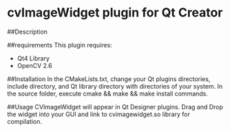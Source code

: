 # cvImageWidget plugin for Qt Creator
##Description

##requirements
This plugin requires:
- Qt4 Library
- OpenCV 2.6

##Installation
In the CMakeLists.txt, change your Qt plugins directories, include directory, and Qt library directory with directories of your system. In the source folder, execute cmake && make && make install commands.

##Usage
CVImageWidget will appear in Qt Designer plugins. Drag and Drop the widget into your GUI and link to cvimagewidget.so library for compilation.
